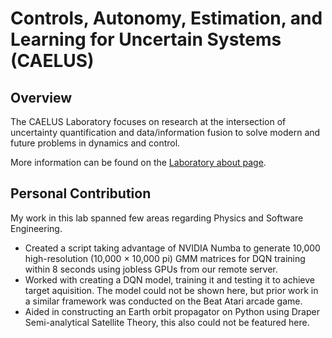 # Controls, Autonomy, Estimation, and Learning for Uncertain Systems (CAELUS)

## Overview
The CAELUS Laboratory  focuses on research at the intersection of uncertainty quantification and data/information fusion to solve modern and future problems in dynamics and control.

More information can be found on the [Laboratory about page](https://sites.utexas.edu/bajones/about/).

## Personal Contribution
My work in this lab spanned few areas regarding Physics and Software Engineering.

* Created a script taking advantage of NVIDIA Numba to generate 10,000 high-resolution (10,000 × 10,000 pi) GMM matrices for DQN training within 8 seconds using jobless GPUs from our remote server. 
* Worked with creating a DQN model, training it and testing it to achieve target aquisition. The model could not be shown here, but prior work in a similar framework was conducted on the Beat Atari arcade game.
* Aided in constructing an Earth orbit propagator on Python using Draper Semi-analytical Satellite Theory, this also could not be featured here. 
